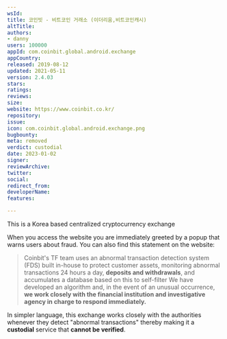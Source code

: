 ```yaml
---
wsId: 
title: 코인빗 - 비트코인 거래소 (이더리움,비트코인캐시)
altTitle: 
authors:
- danny
users: 100000
appId: com.coinbit.global.android.exchange
appCountry: 
released: 2019-08-12
updated: 2021-05-11
version: 2.4.03
stars: 
ratings: 
reviews: 
size: 
website: https://www.coinbit.co.kr/
repository: 
issue: 
icon: com.coinbit.global.android.exchange.png
bugbounty: 
meta: removed
verdict: custodial
date: 2023-01-02
signer: 
reviewArchive: 
twitter: 
social: 
redirect_from: 
developerName: 
features: 

---
```


This is a Korea based centralized cryptocurrency exchange

When you access the website you are immediately greeted by a popup that warns users about fraud. You can also find this statement on the website:

> Coinbit's TF team uses an abnormal transaction detection system (FDS) built in-house to protect customer assets, monitoring abnormal transactions 24 hours a day, **deposits and withdrawals**, and accumulates a database based on this to self-filter We have developed an algorithm and, in the event of an unusual occurrence, **we work closely with the financial institution and investigative agency in charge to respond immediately.**

In simpler language, this exchange works closely with the authorities whenever they detect "abnormal transactions" thereby making it a **custodial** service that **cannot be verified**.

